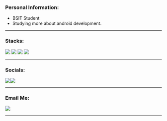 ### Personal Information:

- BSIT Student
- Studying more about android development.

-------------------------------------------

### Stacks:

<img src="https://img.shields.io/badge/html5-%23E34F26.svg?style=for-the-badge&logo=html5&logoColor=white">   <img src="https://img.shields.io/badge/css3%20-%2314354C.svg?&style=for-the-badge&logo=css3&logoColor=white">   <img src="https://img.shields.io/badge/javascript%20-%23323330.svg?&style=for-the-badge&logo=javascript&logoColor=%23F7DF1E">  <img src="http://img.shields.io/badge/-VS%20Code-000000?style=for-the-badge&logo=Visual-studio-code&logoColor=blue"> 

-------------------------------------------

### Socials: 
<a href="https://www.facebook.com/ivanss.dev/"><img src="https://img.shields.io/badge/ivanss.dev-1877F2?style=for-the-badge&logo=facebook&logoColor=white"></a><a href="https://instagram.com/evan.suuu"><img src="https://img.shields.io/badge/evan.suuu-%23E4405F.svg?&style=for-the-badge&logo=instagram&logoColor=white"></a><br>

-------------------------------------------

### Email Me: 
<a href="mailto: ivanpaulnendaya.dev@gmail.com">
<img src="https://img.shields.io/badge/-ivanpaulnendaya.dev%40gmail.com-7B83EB?&style=for-the-badge&logo=Microsoft-outlook&logoColor=white" ></a>

-------------------------------------------